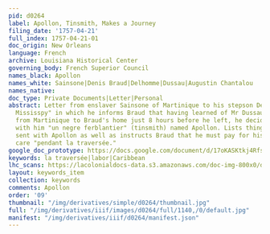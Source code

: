 ```yaml
---
pid: d0264
label: Apollon, Tinsmith, Makes a Journey
filing_date: '1757-04-21'
full_index: 1757-04-21-01
doc_origin: New Orleans
language: French
archive: Louisiana Historical Center
governing_body: French Superior Council
names_black: Apollon
names_white: Sainsone|Denis Braud|Delhomme|Dussau|Augustin Chantalou
names_native:
doc_type: Private Documents|Letter|Personal
abstract: Letter from enslaver Sainsone of Martinique to his stepson Denis Braud "au
  Mississpy" in which he informs Braud that having learned of Mr Dussau's departure
  from Martinique to Braud's home just 8 hours before he left, he decided to send
  with him "un negre ferblantier" (tinsmith) named Apollon. Lists things (tools?)
  sent with Apollon as well as instructs Braud that he must pay for his passage and
  care "pendant la traversée."
google_doc_prototype: https://docs.google.com/document/d/17oKASKtkj4RfsmOEK3NIbx3nHgGG1tblPPbXAd1s55E/edit?usp=share_link
keywords: la traversée|labor|Caribbean
lhc_scans: https://lacolonialdocs-data.s3.amazonaws.com/doc-img-800x0/doc-img-159219.jpg
layout: keywords_item
collection: keywords
comments: Apollon
order: '09'
thumbnail: "/img/derivatives/simple/d0264/thumbnail.jpg"
full: "/img/derivatives/iiif/images/d0264/full/1140,/0/default.jpg"
manifest: "/img/derivatives/iiif/d0264/manifest.json"
---
```

